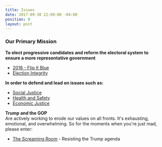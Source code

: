 ```yaml
---
title: Issues
date: 2017-09-30 22:09:00 -04:00
position: 0
layout: post
---
```


### Our Primary Mission
**To elect progressive candidates and reform the electoral system to ensure a more representative government** 
* [2018 - Flip It Blue](http://indivisibleandoverma.com/issues/2018-flip-it-blue.html)
* [Election Integrity](http://indivisibleandoverma.com/issues/election-integrity.html)

**In order to defend and lead on issues such as:**
* [Social Justice](http://indivisibleandoverma.com/issues/social-justice.html)
* [Health and Safety](http://indivisibleandoverma.com/issues/health-and-safety.html)
* [Economic Justice](http://indivisibleandoverma.com/issues/economic-justice.html)

**Trump and the GOP** <BR>
Are actively working to erode our values on all fronts. It's exhausting, emotional, and overwhelming. So for the moments when you're just mad, please enter:
* [The Screaming Room](http://indivisibleandoverma.com/issues/the-screaming-room) - Resisting the Trump agenda
